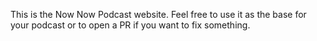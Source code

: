 This is the Now Now Podcast website. Feel free to use it as the base for your podcast or to open a PR if you want to fix something.